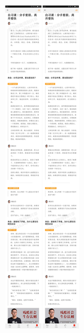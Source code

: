 ![](../../images/2017年03月/GX0315-自习课｜分手要狠，离开要快.jpg)
![](../../images/2017年03月/GX0315-自习课｜分手要狠，离开要快.jpg)
